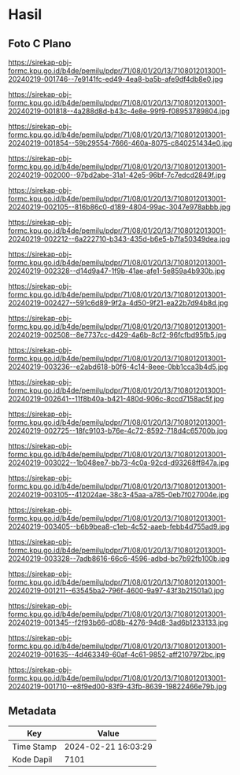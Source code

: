 # Hasil

## Foto C Plano

https://sirekap-obj-formc.kpu.go.id/b4de/pemilu/pdpr/71/08/01/20/13/7108012013001-20240219-001746--7e9141fc-ed49-4ea8-ba5b-afe9df4db8e0.jpg

https://sirekap-obj-formc.kpu.go.id/b4de/pemilu/pdpr/71/08/01/20/13/7108012013001-20240219-001818--4a288d8d-b43c-4e8e-99f9-f08953789804.jpg

https://sirekap-obj-formc.kpu.go.id/b4de/pemilu/pdpr/71/08/01/20/13/7108012013001-20240219-001854--59b29554-7666-460a-8075-c840251434e0.jpg

https://sirekap-obj-formc.kpu.go.id/b4de/pemilu/pdpr/71/08/01/20/13/7108012013001-20240219-002000--97bd2abe-31a1-42e5-96bf-7c7edcd2849f.jpg

https://sirekap-obj-formc.kpu.go.id/b4de/pemilu/pdpr/71/08/01/20/13/7108012013001-20240219-002105--816b86c0-d189-4804-99ac-3047e978abbb.jpg

https://sirekap-obj-formc.kpu.go.id/b4de/pemilu/pdpr/71/08/01/20/13/7108012013001-20240219-002212--6a222710-b343-435d-b6e5-b7fa50349dea.jpg

https://sirekap-obj-formc.kpu.go.id/b4de/pemilu/pdpr/71/08/01/20/13/7108012013001-20240219-002328--d14d9a47-1f9b-41ae-afe1-5e859a4b930b.jpg

https://sirekap-obj-formc.kpu.go.id/b4de/pemilu/pdpr/71/08/01/20/13/7108012013001-20240219-002427--591c6d89-9f2a-4d50-9f21-ea22b7d94b8d.jpg

https://sirekap-obj-formc.kpu.go.id/b4de/pemilu/pdpr/71/08/01/20/13/7108012013001-20240219-002508--8e7737cc-d429-4a6b-8cf2-96fcfbd95fb5.jpg

https://sirekap-obj-formc.kpu.go.id/b4de/pemilu/pdpr/71/08/01/20/13/7108012013001-20240219-003236--e2abd618-b0f6-4c14-8eee-0bb1cca3b4d5.jpg

https://sirekap-obj-formc.kpu.go.id/b4de/pemilu/pdpr/71/08/01/20/13/7108012013001-20240219-002641--11f8b40a-b421-480d-906c-8ccd7158ac5f.jpg

https://sirekap-obj-formc.kpu.go.id/b4de/pemilu/pdpr/71/08/01/20/13/7108012013001-20240219-002725--18fc9103-b76e-4c72-8592-718d4c65700b.jpg

https://sirekap-obj-formc.kpu.go.id/b4de/pemilu/pdpr/71/08/01/20/13/7108012013001-20240219-003022--1b048ee7-bb73-4c0a-92cd-d93268ff847a.jpg

https://sirekap-obj-formc.kpu.go.id/b4de/pemilu/pdpr/71/08/01/20/13/7108012013001-20240219-003105--412024ae-38c3-45aa-a785-0eb7f027004e.jpg

https://sirekap-obj-formc.kpu.go.id/b4de/pemilu/pdpr/71/08/01/20/13/7108012013001-20240219-003405--b6b9bea8-c1eb-4c52-aaeb-febb4d755ad9.jpg

https://sirekap-obj-formc.kpu.go.id/b4de/pemilu/pdpr/71/08/01/20/13/7108012013001-20240219-003328--7adb8616-66c6-4596-adbd-bc7b92fb100b.jpg

https://sirekap-obj-formc.kpu.go.id/b4de/pemilu/pdpr/71/08/01/20/13/7108012013001-20240219-001211--63545ba2-796f-4600-9a97-43f3b21501a0.jpg

https://sirekap-obj-formc.kpu.go.id/b4de/pemilu/pdpr/71/08/01/20/13/7108012013001-20240219-001345--f2f93b66-d08b-4276-94d8-3ad6b1233133.jpg

https://sirekap-obj-formc.kpu.go.id/b4de/pemilu/pdpr/71/08/01/20/13/7108012013001-20240219-001635--4d463349-60af-4c61-9852-aff2107972bc.jpg

https://sirekap-obj-formc.kpu.go.id/b4de/pemilu/pdpr/71/08/01/20/13/7108012013001-20240219-001710--e8f9ed00-83f9-43fb-8639-19822466e79b.jpg


## Metadata

| Key        | Value               |
| ---------- | ------------------- |
| Time Stamp | 2024-02-21 16:03:29 |
| Kode Dapil | 7101                |



